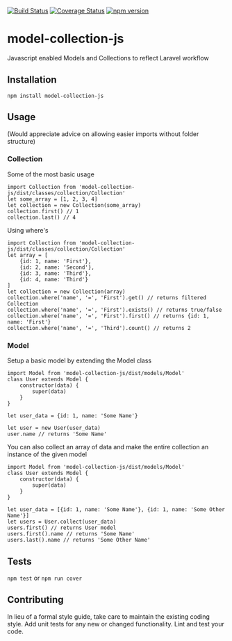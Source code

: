 [![Build Status](https://travis-ci.org/MyMediaMagnet/model-collection-js.svg?branch=master)](https://travis-ci.org/MyMediaMagnet/model-collection-js)
[![Coverage Status](https://coveralls.io/repos/github/MyMediaMagnet/model-collection-js/badge.svg?branch=master)](https://coveralls.io/github/MyMediaMagnet/model-collection-js?branch=master)
[![npm version](https://badge.fury.io/js/model-collection-js.svg)](https://badge.fury.io/js/model-collection-js)

# model-collection-js

Javascript enabled Models and Collections to reflect Laravel workflow


## Installation

  `npm install model-collection-js`

## Usage
(Would appreciate advice on allowing easier imports without folder structure)

### Collection

Some of the most basic usage

    import Collection from 'model-collection-js/dist/classes/collection/Collection'
    let some_array = [1, 2, 3, 4]
    let collection = new Collection(some_array)
    collection.first() // 1
    collection.last() // 4

Using where's

    import Collection from 'model-collection-js/dist/classes/collection/Collection'
    let array = [
        {id: 1, name: 'First'}, 
        {id: 2, name: 'Second'}, 
        {id: 3, name: 'Third'}, 
        {id: 4, name: 'Third'}
    ]
    let collection = new Collection(array)
    collection.where('name', '=', 'First').get() // returns filtered Collection
    collection.where('name', '=', 'First').exists() // returns true/false
    collection.where('name', '=', 'First').first() // returns {id: 1, name: 'First'}
    collection.where('name', '=', 'Third').count() // returns 2

### Model

Setup a basic model by extending the Model class

    import Model from 'model-collection-js/dist/models/Model'
    class User extends Model {
        constructor(data) {
            super(data)
        }
    }

    let user_data = {id: 1, name: 'Some Name'}

    let user = new User(user_data)
    user.name // returns 'Some Name'

You can also collect an array of data and make the entire collection an instance of the given model

    import Model from 'model-collection-js/dist/models/Model'
    class User extends Model {
        constructor(data) {
            super(data)
        }
    }

    let user_data = [{id: 1, name: 'Some Name'}, {id: 1, name: 'Some Other Name'}]
    let users = User.collect(user_data)
    users.first() // returns User model
    users.first().name // returns 'Some Name'
    users.last().name // returns 'Some Other Name'


## Tests

  `npm test` or `npm run cover`

## Contributing

In lieu of a formal style guide, take care to maintain the existing coding style. Add unit tests for any new or changed functionality. Lint and test your code.